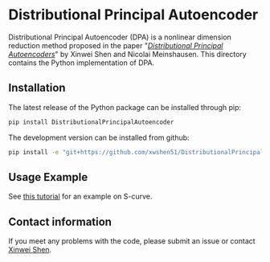 # Distributional Principal Autoencoder

Distributional Principal Autoencoder (DPA) is a nonlinear dimension reduction method proposed in the paper "[*Distributional Principal Autoencoders*](https://arxiv.org/abs/2404.13649)" by Xinwei Shen and Nicolai Meinshausen. This directory contains the Python implementation of DPA.


## Installation
The latest release of the Python package can be installed through pip:
```sh
pip install DistributionalPrincipalAutoencoder
```

The development version can be installed from github:

```sh
pip install -e "git+https://github.com/xwshen51/DistributionalPrincipalAutoencoder" 
```


## Usage Example

See [this tutorial](https://github.com/xwshen51/DistributionalPrincipalAutoencoder/blob/main/examples/scurve.ipynb) for an example on S-curve.


## Contact information
If you meet any problems with the code, please submit an issue or contact [Xinwei Shen](mailto:xinwei.shen@stat.math.ethz.ch).